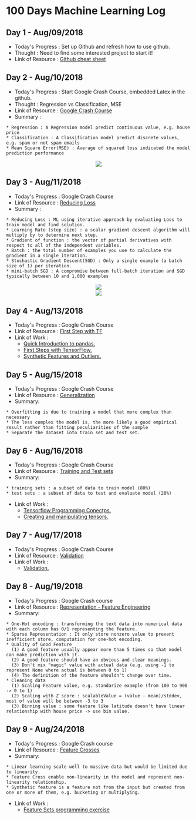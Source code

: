 # 100 Days Machine Learning Log

## Day 1 - Aug/09/2018
- Today's Progress : Set up Github and refresh how to use github.
- Thought : Need to find some interested project to start it!
- Link of Resource : <a href="https://education.github.com/git-cheat-sheet-education.pdf">Github cheat sheet</a>

## Day 2 - Aug/10/2018
- Today's Progress : Start Google Crash Course, embedded Latex in the github.
- Thought : Regression vs Classification, MSE
- Link of Resource : <a href="https://developers.google.com/machine-learning/crash-course/">Google Crash Course</a>
- Summary :
```
* Regression : A Regression model predict continuous value, e.g. house price
* Classification : A Classification model predict discrete values, e.g. spam or not spam emails
* Mean Square Error(MSE) : Average of squared loss indicated the model prediction performance
```
<p align ="center">
<img src="https://latex.codecogs.com/svg.latex?MSE%20=\frac{1}{N}%20\sum_{(x,y)\in%20D}%20(y%20-%20prediction(x))^2" />
</p>

## Day 3 - Aug/11/2018
- Today's Progress : Google Crash Course
- Link of Resource : <a href="https://developers.google.com/machine-learning/crash-course/reducing-loss/video-lecture">Reducing Loss</a>
- Summary :
```
* Reducing Loss : ML using iterative approach by evaluating Loss to train model and find solution.
* Learning Rate (step size) : a scalar gradient descent algorithm will multiply by to determine next step.
* Gradient of function : the vector of partial derivatives with respect to all of the independent variables.
* Batch : the total number of examples you use to calculate the gradient in a single iteration.
* Stochastic Gradient Descent(SGD) : Only a single example (a batch size of 1) per iteration.
* mini-batch SGD : A compromise between full-batch iteration and SGD typically between 10 and 1,000 examples
```
<p align ="center">
<img src="https://latex.codecogs.com/svg.latex?f(x,y)%20=%20e^{2y}\sin(x)" />
<br>
<img src="https://latex.codecogs.com/svg.latex?\nabla%20f(x,y)%20=%20\left(\frac{\partial%20f}{\partial%20x}(x,y),%20\frac{\partial%20f}{\partial%20y}(x,y)\right)%20=%20(e^{2y}\cos(x),%202e^{2y}\sin(x))" />
</p>

## Day 4 - Aug/13/2018
- Today's Progress : Google Crash Course
- Link of Resource : <a href="https://developers.google.com/machine-learning/crash-course/first-steps-with-tensorflow/programming-exercises">First Step with TF</a>
- Link of Work :
  * <a href="Work/intro_to_pandas.ipynb"> Quick Introduction to pandas.</a>
  * <a href="Work/first_steps_with_tensor_flow.ipynb"> First Steps with TensorFlow.</a>
  * <a href="Work/synthetic_features_and_outliers.ipynb"> Synthetic Features and Outliers.</a>

## Day 5 - Aug/15/2018
- Today's Progress : Google Crash Course
- Link of Resource : <a  href="https://developers.google.com/machine-learning/crash-course/generalization/peril-of-overfitting">Generalization</a>
- Summary:
```
* Overfitting is due to training a model that more complex than necessary
* The less complex the model is, the more likely a good empirical result rather than fitting peculiarities of the sample
* Separate the dataset into train set and test set.
```

## Day 6 - Aug/16/2018
- Today's Progress : Google Crash Course
- Link of Resource : <a  href="https://developers.google.com/machine-learning/crash-course/training-and-test-sets/splitting-data">Training and Test sets</a>
- Summary:
```
* training sets : a subset of data to train model (80%)
* test sets : a subset of data to test and evaluate model (20%)
```
- Link of Work :
  * <a href="Work/tensorflow_programming_concepts.ipynb">Tensorflow Programming Conectps. </a>
  * <a href="Work/creating_and_manipulating_tensors.ipynb"> Creating and manipulating tensors. </a>


## Day 7 - Aug/17/2018
- Today's Progress : Google Crash Course
- Link of Resource : <a  href="https://developers.google.com/machine-learning/crash-course/validation/another-partition">Validation</a>
- Link of Work :
  * <a href="Work/validation.ipynb"> Validation. </a>

## Day 8 - Aug/19/2018
- Today's Progress : Google Crash course
- Link of Resource : <a href="https://developers.google.com/machine-learning/crash-course/representation/feature-engineering"> Representation - Feature Engineering </a>
- Summary:
```
* One-Hot encoding : transforming the text data into numerical data with each column has 0/1 representing the feature.
* Sparse Representation : It only store nonzero value to prevent inefficient store, computation for one-hot encoding.
* Quality of Good Feature
  (1) A good feature usually appear more than 5 times so that model can make prediction with it.
  (2) A good feature should have an obvious and clear meanings.
  (3) Don't mix "magic" value with actual data (e.g. using -1 to represent None where actual is between 0 to 1)
  (4) The definition of the feature shouldn't change over time.
* Cleaning data
  (1) Scaling Feature value, e.g. standarize example (from 100 to 900 -> 0 to 1)
  (2) Scaling with Z score : scalableValue = (value - mean)/stddev, most of value will be between -3 to 3
  (3) Binning value : some feature like latitude doesn't have linear relationship with house price -> use bin value.
```

## Day 9 - Aug/24/2018
- Today's Progress : Google Crash course
- Link of Resource : <a href="https://developers.google.com/machine-learning/crash-course/feature-crosses/video-lecture">Feature Crosses</a>
- Summary:
```
* Linear learning scale well to massive data but would be limited due to linearity.
* Feature Cross enable non-linearity in the model and represent non-linearity relationship.
* Synthetic feature is a feature not from the input but created from one or more of them, e.g. bucketing or multiplying.
```
- Link of Work :
  * <a href="Work/feature_sets.ipynb"> Feature Sets programming exercise</a>

